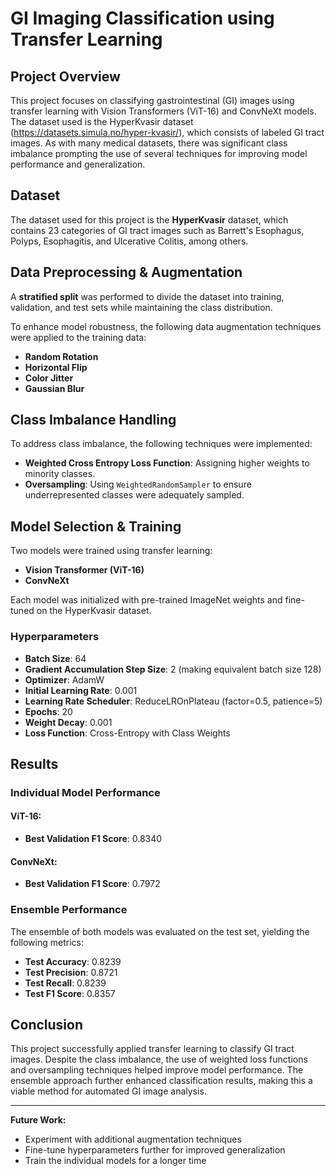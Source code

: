 # GI Imaging Classification using Transfer Learning

## Project Overview
This project focuses on classifying gastrointestinal (GI) images using transfer learning with Vision Transformers (ViT-16) and ConvNeXt models. The dataset used is the HyperKvasir dataset (https://datasets.simula.no/hyper-kvasir/), which consists of labeled GI tract images. As with many medical datasets, there was significant class imbalance prompting the use of several techniques for improving model performance and generalization.

## Dataset
The dataset used for this project is the **HyperKvasir** dataset, which contains 23 categories of GI tract images such as Barrett's Esophagus, Polyps, Esophagitis, and Ulcerative Colitis, among others.

## Data Preprocessing & Augmentation
A **stratified split** was performed to divide the dataset into training, validation, and test sets while maintaining the class distribution.

To enhance model robustness, the following data augmentation techniques were applied to the training data:
- **Random Rotation**
- **Horizontal Flip**
- **Color Jitter**
- **Gaussian Blur**


## Class Imbalance Handling
To address class imbalance, the following techniques were implemented:
- **Weighted Cross Entropy Loss Function**: Assigning higher weights to minority classes.
- **Oversampling**: Using `WeightedRandomSampler` to ensure underrepresented classes were adequately sampled.

## Model Selection & Training
Two models were trained using transfer learning:
- **Vision Transformer (ViT-16)**
- **ConvNeXt**

Each model was initialized with pre-trained ImageNet weights and fine-tuned on the HyperKvasir dataset.

### Hyperparameters
- **Batch Size**: 64
- **Gradient Accumulation Step Size**: 2 (making equivalent batch size 128)
- **Optimizer**: AdamW
- **Initial Learning Rate**: 0.001
- **Learning Rate Scheduler**: ReduceLROnPlateau (factor=0.5, patience=5)
- **Epochs**: 20
- **Weight Decay**: 0.001
- **Loss Function**: Cross-Entropy with Class Weights

## Results
### Individual Model Performance
#### ViT-16:
- **Best Validation F1 Score**: 0.8340 

#### ConvNeXt:
- **Best Validation F1 Score**: 0.7972

### Ensemble Performance
The ensemble of both models was evaluated on the test set, yielding the following metrics:
- **Test Accuracy**: 0.8239
- **Test Precision**: 0.8721
- **Test Recall**: 0.8239
- **Test F1 Score**: 0.8357

## Conclusion
This project successfully applied transfer learning to classify GI tract images. Despite the class imbalance, the use of weighted loss functions and oversampling techniques helped improve model performance. The ensemble approach further enhanced classification results, making this a viable method for automated GI image analysis.

---
**Future Work:**
- Experiment with additional augmentation techniques
- Fine-tune hyperparameters further for improved generalization
- Train the individual models for a longer time

